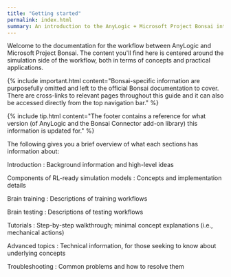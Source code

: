 ```yaml
---
title: "Getting started"
permalink: index.html
summary: An introduction to the AnyLogic + Microsoft Project Bonsai integration with pointers on where to get started.
---
```


Welcome to the documentation for the workflow between AnyLogic and Microsoft Project Bonsai. The content you'll find here is centered around the simulation side of the workflow, both in terms of concepts and practical applications.

{% include important.html content="Bonsai-specific information are purposefully omitted and left to the official Bonsai documentation to cover. There are cross-links to relevant pages throughout this guide and it can also be accessed directly from the top navigation bar." %}

{% include tip.html content="The footer contains a reference for what version (of AnyLogic and the Bonsai Connector add-on library) this information is updated for." %}

The following gives you a brief overview of what each sections has information about:

Introduction
: Background information and high-level ideas

Components of RL-ready simulation models
: Concepts and implementation details

Brain training
: Descriptions of training workflows

Brain testing
: Descriptions of testing workflows

Tutorials
: Step-by-step walkthrough; minimal concept explanations (i.e., mechanical actions)

Advanced topics
: Technical information, for those seeking to know about underlying concepts

Troubleshooting
: Common problems and how to resolve them